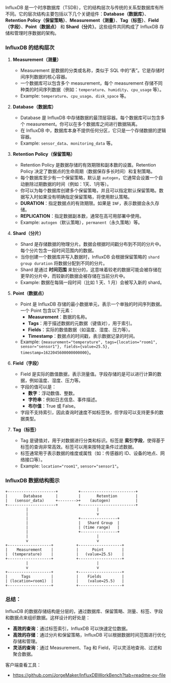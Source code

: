 InfluxDB 是一个时序数据库（TSDB），它的结构层次与传统的关系型数据库有所不同。它的层次结构主要包括以下几个关键组件：**Database（数据库）**、**Retention Policy（保留策略）**、**Measurement（测量）**、**Tag（标签）**、**Field（字段）**、**Point（数据点）** 和 **Shard（分片）**。这些组件共同构成了 InfluxDB 存储和管理时序数据的架构。

### InfluxDB 的结构层次

1. **Measurement（测量）**
    
    - Measurement 是数据的分类或名称，类似于 SQL 中的“表”。它是存储时间序列数据的核心容器。
    - 一个数据库可以包含多个 measurement，每个 measurement 存储不同种类的时间序列数据（例如：`temperature`、`humidity`、`cpu_usage` 等）。
    - Example: `temperature`、`cpu_usage`、`disk_space` 等。
2. **Database（数据库）**
    
    - Database 是 InfluxDB 中存储数据的最顶层容器。每个数据库可以包含多个 measurement。你可以在多个数据库之间进行数据隔离。
    - 在 InfluxDB 中，数据库本身不提供任何分区，它只是一个存储数据的逻辑容器。
    - Example: `sensor_data`、`monitoring_data` 等。
3. **Retention Policy（保留策略）**
    
    - Retention Policy 是数据存储的有效期限和副本数的设置。Retention Policy 决定了数据点的生命周期（数据保存多长时间）和复制策略。
    - 每个数据库至少有一个保留策略，默认是 `autogen`，它通常会设置一个自动删除过期数据的时间（例如：1天、1月等）。
    - 你可以为每个数据库创建多个保留策略，并且可以指定默认保留策略。数据写入时如果没有明确指定保留策略，将使用默认策略。
    - **DURATION**：指定数据点的有效期限。如果是 `INF`，表示数据会永久存储。
    - **REPLICATION**：指定数据副本数，通常在高可用部署中使用。
    - Example: `autogen`（默认策略），`permanent`（永久策略）等。
4. **Shard（分片）**
    
    - Shard 是存储数据的物理分片。数据会根据时间戳分布到不同的分片中。每个分片包含一段时间范围内的数据。
    - 当你创建一个数据库并写入数据时，InfluxDB 会根据保留策略的 `shard group duration` 将数据分配到不同的分片。
    - Shard 是通过 **时间范围** 来划分的，这意味着较老的数据可能会被存储在更早的分片中，而较新的数据会被存储在当前分片中。
    - Example: 数据在每隔一段时间（比如 1 天、1 月）会被写入新的 shard。
5. **Point（数据点）**
    
    - Point 是 InfluxDB 存储的最小数据单元，表示一个单独的时间序列数据。一个 Point 包含以下元素：
        - **Measurement**：数据的名称。
        - **Tags**：用于描述数据的元数据（键值对），用于索引。
        - **Fields**：实际的数值数据（如温度、湿度、压力等）。
        - **Timestamp**：数据点的时间戳，表示数据记录的时间。
    - Example: `{measurement="temperature", tags={location="room1", sensor="sensor1"}, fields={value=25.5}, timestamp=1622045600000000000}`。
6. **Field（字段）**
    
    - Field 是实际的数值数据，表示测量值。字段存储的是可以进行计算的数据，例如温度、湿度、压力等。
    - 字段的值可以是：
        - **数字**：浮动数值、整数。
        - **字符串**：例如日志信息、事件描述。
        - **布尔值**：True 或 False。
    - 字段不支持索引，因此查询时速度不如标签快，但字段可以支持更多的数据类型。
7. **Tag（标签）**
    
    - Tag 是键值对，用于对数据进行分类和标识。标签是 **索引字段**，使得基于标签的查询非常高效。标签可以用来按特定条件过滤数据。
    - 标签通常用于表示数据的维度或属性（如：传感器的 ID、设备的地点、网络接口等）。
    - Example: `location="room1"`, `sensor="sensor1"`。

### InfluxDB 数据结构图示

```
+---------------------+         +------------------------+
|       Database      |         |       Retention        |
|   (sensor_data)     +-------->+    (autogen)           |
+---------------------+         +------------------------+
         |                              |
         |                              v
         |                      +----------------+
         |                      |   Shard Group  |
         |                      | (time range)   |
         |                      +----------------+
         |                              |
         v                              v
+-------------------+          +-------------------+
|    Measurement    |          |      Point        |
|  (temperature)    |          |   (value=25.5)    |
+-------------------+          +-------------------+
         |                              |
         v                              v
+-------------------+          +-------------------+
|      Tags         |          |    Fields         |
| (location=room1)  |          |    (value=25.5)   |
+-------------------+          +-------------------+
```

### 总结：

InfluxDB 的数据存储结构是分层的，通过数据库、保留策略、测量、标签、字段和数据点来组织数据。这样设计的好处是：

- **高效的查询**：通过标签索引，InfluxDB 可以快速定位数据。
- **高效的存储**：通过分片和保留策略，InfluxDB 可以根据数据时间范围进行优化存储和管理。
- **灵活的查询**：通过 Measurement、Tag 和 Field，可以灵活地查询、过滤和聚合数据。

客户端查看工具：
- https://github.com/JorgeMaker/InfluxDBWorkBench?tab=readme-ov-file